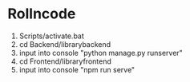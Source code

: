 # Rollncode

1. Scripts/activate.bat
2. cd Backend/librarybackend
3. input into console "python manage.py runserver"
3. cd Frontend/libraryfrontend
5. input into console "npm run serve"
